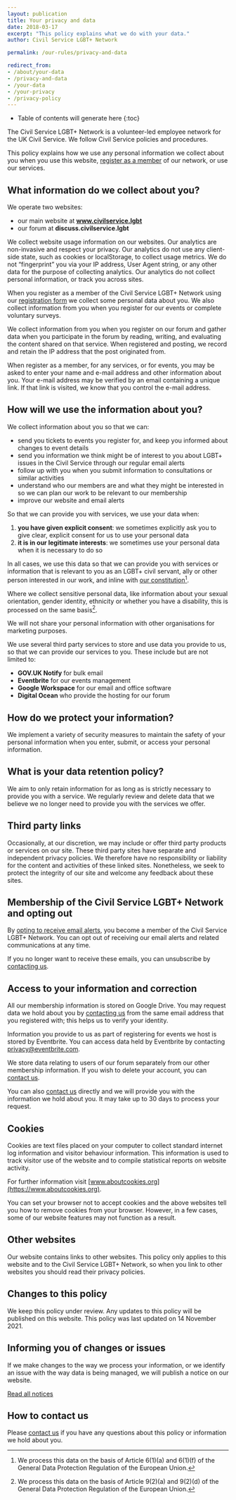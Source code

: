 ```yaml
---
layout: publication
title: Your privacy and data
date: 2018-03-17
excerpt: "This policy explains what we do with your data."
author: Civil Service LGBT+ Network

permalink: /our-rules/privacy-and-data

redirect_from:
- /about/your-data
- /privacy-and-data
- /your-data
- /your-privacy
- /privacy-policy
---
```


<!-- Include the following to generate a Table of Contents -->
* Table of contents will generate here
{:toc}
<!-- Don't touch the Table of Contents above -->

<!-- Include this line to process the Markdown and format the content properly -->
<div id="markdown-content" markdown="1">
<!-- Don't remove the line of code above -->

The Civil Service LGBT+ Network is a volunteer-led employee network for the UK Civil Service. We follow Civil Service policies and procedures.

This policy explains how we use any personal information we collect about you when you use this website, [register as a member](/join-us) of our network, or use our services.

## What information do we collect about you?

We operate two websites:

- our main website at **www.civilservice.lgbt**
- our forum at **discuss.civilservice.lgbt**

We collect website usage information on our websites. Our analytics are non-invasive and respect your privacy. Our analytics do not use any client-side state, such as cookies or localStorage, to collect usage metrics. We do not “fingerprint” you via your IP address, User Agent string, or any other data for the purpose of collecting analytics. Our analytics do not collect personal information, or track you across sites.

When you register as a member of the Civil Service LGBT+ Network using our [registration form](/join-us) we collect some personal data about you. We also collect information from you when you register for our events or complete voluntary surveys.

We collect information from you when you register on our forum and gather data when you participate in the forum by reading, writing, and evaluating the content shared on that service. When registered and posting, we record and retain the IP address that the post originated from.

When register as a member, for any services, or for events, you may be asked to enter your name and e-mail address and other information about you. Your e-mail address may be verified by an email containing a unique link. If that link is visited, we know that you control the e-mail address.

## How will we use the information about you?

We collect information about you so that we can:

- send you tickets to events you register for, and keep you informed about changes to event details
- send you information we think might be of interest to you about LGBT+ issues in the Civil Service through our regular email alerts
- follow up with you when you submit information to consultations or similar activities
- understand who our members are and what they might be interested in so we can plan our work to be relevant to our membership
- improve our website and email alerts

So that we can provide you with services, we use your data when:

1. **you have given explicit consent**: we sometimes explicitly ask you to give clear, explicit consent for us to use your personal data
2. **it is in our legitimate interests**: we sometimes use your personal data when it is necessary to do so

In all cases, we use this data so that we can provide you with services or information that is relevant to you as an LGBT+ civil servant, ally or other person interested in our work, and inline with [our constitution](/about/constitution)[^lawful-basis].

[^lawful-basis]: We process this data on the basis of Article 6(1)(a) and 6(1)(f) of the General Data Protection Regulation of the European Union.

Where we collect sensitive personal data, like information about your sexual orientation, gender identity, ethnicity or whether you have a disability, this is processed on the same basis[^special-cat-data].

[^special-cat-data]: We process this data on the basis of Article 9(2)(a) and 9(2)(d) of the General Data Protection Regulation of the European Union.

We will not share your personal information with other organisations for marketing purposes.

We use several third party services to store and use data you provide to us, so that we can provide our services to you. These include but are not limited to:

- **GOV.UK Notify** for bulk email
- **Eventbrite** for our events management
- **Google Workspace** for our email and office software
- **Digital Ocean** who provide the hosting for our forum

## How do we protect your information?

We implement a variety of security measures to maintain the safety of your personal information when you enter, submit, or access your personal information.

## What is your data retention policy?

We aim to only retain information for as long as is strictly necessary to provide you with a service. We regularly review and delete data that we believe we no longer need to provide you with the services we offer.

## Third party links

Occasionally, at our discretion, we may include or offer third party products or services on our site. These third party sites have separate and independent privacy policies. We therefore have no responsibility or liability for the content and activities of these linked sites. Nonetheless, we seek to protect the integrity of our site and welcome any feedback about these sites.

## Membership of the Civil Service LGBT+ Network and opting out

By [opting to receive email alerts](/join-us), you become a member of the Civil Service LGBT+ Network. You can opt out of receiving our email alerts and related communications at any time.

If you no longer want to receive these emails, you can unsubscribe by [contacting us](/about/contact-us).

## Access to your information and correction

All our membership information is stored on Google Drive. You may request data we hold about you by [contacting us](/about/contact-us) from the same email address that you registered with; this helps us to verify your identity.

Information you provide to us as part of registering for events we host is stored by Eventbrite. You can access data held by Eventbrite by contacting [privacy@eventbrite.com](mailto:privacy@eventbrite.com).

We store data relating to users of our forum separately from our other membership information. If you wish to delete your account, you can [contact us](/about/contact-us).

You can also [contact us](/about/contact-us) directly and we will provide you with the information we hold about you. It may take up to 30 days to process your request.

## Cookies

Cookies are text files placed on your computer to collect standard internet log information and visitor behaviour information. This information is used to track visitor use of the website and to compile statistical reports on website activity.

For further information visit [www.aboutcookies.org](https://www.aboutcookies.org).

You can set your browser not to accept cookies and the above websites tell you how to remove cookies from your browser. However, in a few cases, some of our website features may not function as a result.

## Other websites

Our website contains links to other websites. This policy only applies to this website and to the Civil Service LGBT+ Network, so when you link to other websites you should read their privacy policies.

## Changes to this policy

We keep this policy under review. Any updates to this policy will be published on this website. This policy was last updated on 14 November 2021.

## Informing you of changes or issues

If we make changes to the way we process your information, or we identify an issue with the way data is being managed, we will publish a notice on our website.

[Read all notices](/notices/)

## How to contact us

Please [contact us](/about/contact-us) if you have any questions about this policy or information we hold about you.

<!-- Include this line to process the Markdown and format the content properly -->
</div>
<!-- Don't remove the line of code above -->
